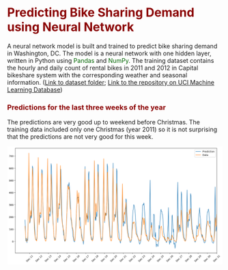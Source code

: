 # <span style="color:darkred"> Predicting Bike Sharing Demand using Neural Network </span>


A neural network model is built and trained to predict bike sharing demand in Washington, DC. The model is a neural network with one hidden layer, written in Python using <span style="color:darkgreen"> Pandas </span>and <span style="color:darkgreen"> NumPy</span>. The training dataset contains the hourly and daily count of rental bikes in 2011 and 2012 in Capital bikeshare system with the corresponding weather and seasonal information. ([Link to dataset folder](https://github.com/rezadodge/deep_learning/tree/master/neural_networks/bike_sharing/Bike-Sharing-Dataset); [Link to the repository on UCI Machine Learning Database](http://archive.ics.uci.edu/ml/datasets/Bike+Sharing+Dataset))

### <span style="color:darkred"> Predictions for the last three weeks of the year </span>
The predictions are very good up to weekend before Christmas. The training data included only one Christmas (year 2011) so it is not surprising that the predictions are not very good for this week. 


<img src="predictions/prediction01.png" width=900px>
